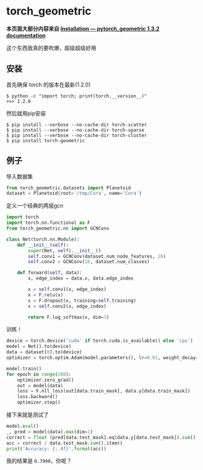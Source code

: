 # torch_geometric
__本页面大部分内容来自 [Installation — pytorch\_geometric 1.3.2 documentation](https://pytorch-geometric.readthedocs.io/en/latest/notes/installation.html)__

这个东西我真的要吹爆，超级超级好用

## 安装
首先确保 torch 的版本在最新(1.2.0)
```
$ python -c "import torch; print(torch.__version__)"
>>> 1.2.0
```
然后就用pip安装
```
$ pip install --verbose --no-cache-dir torch-scatter
$ pip install --verbose --no-cache-dir torch-sparse
$ pip install --verbose --no-cache-dir torch-cluster
$ pip install torch-geometric
```

## 例子
导入数据集
```python
from torch_geometric.datasets import Planetoid
dataset = Planetoid(root='/tmp/Cora', name='Cora')
```

定义一个经典的两层gcn
```python
import torch
import torch.nn.functional as F
from torch_geometric.nn import GCNConv

class Net(torch.nn.Module):
    def __init__(self):
        super(Net, self).__init__()
        self.conv1 = GCNConv(dataset.num_node_features, 16)
        self.conv2 = GCNConv(16, dataset.num_classes)

    def forward(self, data):
        x, edge_index = data.x, data.edge_index

        x = self.conv1(x, edge_index)
        x = F.relu(x)
        x = F.dropout(x, training=self.training)
        x = self.conv2(x, edge_index)

        return F.log_softmax(x, dim=1)
```

训练！
```python
device = torch.device('cuda' if torch.cuda.is_available() else 'cpu')
model = Net().to(device)
data = dataset[0].to(device)
optimizer = torch.optim.Adam(model.parameters(), lr=0.01, weight_decay=5e-4)

model.train()
for epoch in range(200):
    optimizer.zero_grad()
    out = model(data)
    loss = F.nll_loss(out[data.train_mask], data.y[data.train_mask])
    loss.backward()
    optimizer.step()
```

接下来就是测试了
```python
model.eval()
_, pred = model(data).max(dim=1)
correct = float (pred[data.test_mask].eq(data.y[data.test_mask]).sum().item())
acc = correct / data.test_mask.sum().item()
print('Accuracy: {:.4f}'.format(acc))
```
我的结果是 `0.7990`，你呢？